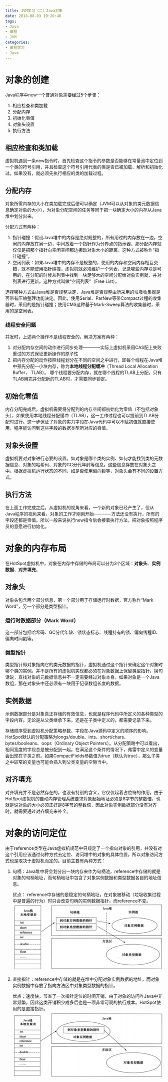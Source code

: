 ```yaml
---
title: JVM学习（二）Java对象
date: 2018-08-03 19:20:40
tags: 
- Java
- 编程
- JVM
categories:
- 编程学习
- Java
---
```

# 对象的创建
Java程序中new一个普通对象需要经过5个步骤：
1. 相应检查和类加载
2. 分配内存
3. 初始化零值
4. 对象头设置
5. 执行<init>方法

## 相应检查和类加载
虚拟机遇到一条new指令时，首先检查这个指令的参数是否能够在常量池中定位到一个类的符号引用，并且检查这个符号引用代表的类是否已被加载、解析和初始化过。如果没有，就必须先执行相应的类的加载过程。
## 分配内存
对象所需内存的大小在类加载完成后便可以确定（JVM可以从对象的类元数据信息确定对象的大小），为对象分配空间的任务等同于把一块确定大小的内存从Java堆中划分出来。

分配方式有两种：
1. 指针碰撞：假设Java堆中的内存是绝对规整的，所有用过的内存放在一边，空闲的内存放在另一边，中间放着一个指针作为分界点的指示器，那分配内存就仅仅是把那个指针向空闲空间那边挪动对象大小的距离，这种方式被称作“指针碰撞”。
2. 空闲列表：如果Java堆中的内存不是规整的，使用的内存和空闲内存相互交错，就不能使用指针碰撞，虚拟机就必须维护一个列表，记录哪些内存块是可用的，在分配的时候从列表中找到一块足够大的空间分配给对象实例就，并对列表进行更新。这种方式叫做“空闲列表”（Free List）。

选择哪种方式由Java堆是否规整决定，Java堆是否规整由所采用的垃圾收集器是否带有压缩整理功能决定。因此，使用Serial、ParNew等带Compact过程的收集器时，采用的是指针碰撞；使用CMS这种基于Mark-Sweep算法的收集器时，采用的是空闲表。
### 线程安全问题
并发时，上述两个操作不是线程安全的，解决方案有两种：
1. 对分配内存空间的动作进行同步处理————实际上虚拟机采用CAS配上失败重试的方式保证更新操作的原子性
2. 把内存分配的动作按照线程划分在不同的空间之中进行，即每个线程在Java堆中预先分配一小块内存，称为**本地线程分配缓冲**（Thread Local Allocation Buffer， TLAB）。 哪个线程要分配内存，就在哪个线程的TLAB上分配，只有TLAB用完并分配新的TLAB时，才需要同步锁定。
## 初始化零值
内存分配完成后，虚拟机需要将分配到的内存空间都初始化为零值（不包括对象头），如果使用本地线程分配缓冲（TLAB），这一工作过程也可以提前到TLAB分配时进行。这一步保证了对象的实力字段在Java代码中可以不赋初值就直接使用，程序能访问到这些字段的数据类型所对应的零值。
## 对象头设置
虚拟机要对对象进行必要的设置。如对象是哪个类的实例、如何才能找到类的元数据信息、对象的哈希码、对象的GC分代年龄等信息。这些信息存放在对象头之中。根据虚拟机运行状态的不同，如是否使用偏向锁等，对象头会有不同的设置方式。
## 执行<init>方法
在上面工作完成之后，从虚拟机的视角来看，一个新的对象已经产生了，但从Java程序的视角来看，对象的工作才刚刚开始————<init>方法还没有执行，所有的字段还都是零值。所以一般来说执行new指令后会接着执行<init>方法，把对象按照程序员的意愿进行初始化。



# 对象的内存布局
在HotSpot虚拟机中，对象在内存中存储的布局可以分为3个区域：**对象头**、**实例数据**、**对齐填充**。
## 对象头
对象头包含两个部分信息，第一个部分用于存储运行时数据，官方称作“Mark Word”，另一个部分是类型指针。
### 运行时数据部分（Mark Word）
这一部分包括哈希码、GC分代年龄、锁状态标志、线程持有的锁、偏向线程ID、偏向时间戳等。
### 类型指针
类型指针即对象指向它的类元数据的指针，虚拟机通过这个指针来确定这个对象时哪个类的实例。并不是所有的虚拟机实现都必须在对象数据上保留类型指针，换句话说，查找对象的元数据信息并不一定需要经过对象本身。如果对象是一个Java数组，那在对象头中还必须有一块用于记录数组长度的数据。
## 实例数据
示例数据部分是对象真正存储的有效信息，也就是程序代码中所定义的各种类型的字段内容。无论是从父类继承下来，还是在子类中定义的，都需要记录下来。

存储顺序受到虚拟机分配策略参数、字段在Java源码中定义的顺序的影响。HotSpot默认的分配策略为longs/double、ints、short/chars、bytes/booleans、oops（Ordinary Object Pointers）。从分配策略中可以看出，相同宽度的字段总是被分配到一起。在满足这个条件的情况下，弗雷中定义的变量会出现在子类之前。如果CompactFields参数值为true（默认为true），那么子类之中较窄的变量也可能会插入到父类变量的空隙当中。
## 对齐填充
对齐填充并不是必然存在的，也没有特别的含义，它仅仅起着占位符的作用，由于HotSpot虚拟机的自动内存管理系统要求对象起始地址必须是8字节的整数倍，也就是说对象的大小必须正好是8字节的整数倍，因此对象实例数据部分没有对齐时，就需要通过对齐填充来补全。

# 对象的访问定位
由于reference类型在Java虚拟机规范中只规定了一个指向对象的引用，并没有对这个引用应该通过何种方式去定位、访问堆中的对象的具体位置，所以对象访问方式也是取决于虚拟机而定的。目前主要有两种方式：
1. 句柄：Java堆中将会划分出一块内存来作为句柄池，reference中存储的就是对象的句柄地址，而句柄地址中包含了对象实例数据和类型数据各自的地址信息。
    
    优点： reference中存储的是稳定的句柄地址，在对象被移动（垃圾收集过程中是普遍的行为）时只会改变句柄的实例数据指针，而reference不变。
![使用句柄访问定位对象](JVMLearning3/jubing.png)
2. 直接指针：reference中存储的就是在堆中分配对象实例数据的地址，而对象实例数据中存放了指向方法区中对象类型数据的指针。
    
    优点：速度快，节省了一次指针定位的时间开销，由于对象的访问咋Java中非常频繁，因此这类开销积少成多后也是一项非常可观的执行成本。HotSpot使用的是直接指针。
![使用直接指针访问定位对象](JVMLearning3/zhijiezhizhen.png)